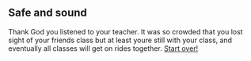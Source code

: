 Safe and sound
---
Thank God you listened to your teacher. It was so crowded that you lost sight of your friends class but at least youre still with your class, and eventually all classes will get on rides together.
[Start over!](../Amusement-park.md)
